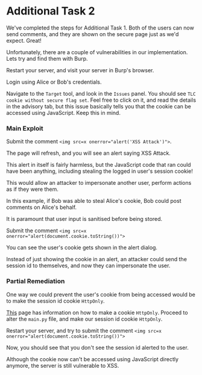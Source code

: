 # Additional Task 2

We've completed the steps for Additional Task 1. Both of the users can now send comments, and they are shown on the secure page just as we'd expect. Great!

Unfortunately, there are a couple of vulnerabilities in our implementation. Lets try and find them with Burp.

Restart your server, and visit your server in Burp's browser.

Login using Alice or Bob's credentials.

Navigate to the `Target` tool, and look in the `Issues` panel. You should see `TLC cookie without secure flag set`. Feel free to click on it, and read the details in the advisory tab, but this issue basically tells you that the cookie can be accessed using JavaScript. Keep this in mind.

### Main Exploit

Submit the comment `<img src=x onerror="alert('XSS Attack')">`.

The page will refresh, and you will see an alert saying XSS Attack.

This alert in itself is fairly harmless, but the JavaScript code that ran could have been anything, including stealing the logged in user's session cookie!

This would allow an attacker to impersonate another user, perform actions as if they were them.

In this example, if Bob was able to steal Alice's cookie, Bob could post comments on Alice's behalf.

It is paramount that user input is sanitised before being stored.

Submit the comment `<img src=x onerror="alert(document.cookie.toString())">`

You can see the user's cookie gets shown in the alert dialog.

Instead of just showing the cookie in an alert, an attacker could send the session id to themselves, and now they can impersonate the user.

### Partial Remediation

One way we could prevent the user's cookie from being accessed would be to make the session id cookie `HttpOnly`.

[This](https://developer.mozilla.org/en-US/docs/Web/HTTP/Headers/Set-Cookie) page has information on how to make a cookie `HttpOnly`. Proceed to alter the `main.py` file, and make our session id cookie `HttpOnly`.

Restart your server, and try to submit the comment `<img src=x onerror="alert(document.cookie.toString())">`

Now, you should see that you don't see the session id alerted to the user.

Although the cookie now can't be accessed using JavaScript directly anymore, the server is still vulnerable to XSS.
